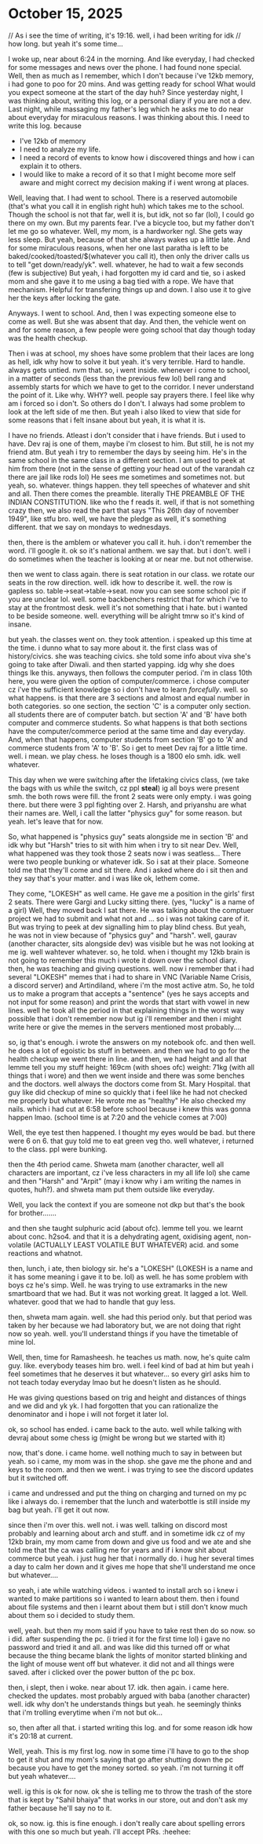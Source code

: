 # October 15, 2025

// As i see the time of writing, it's 19:16. well, i had been writing for idk
// how long. but yeah it's some time...

I woke up, near about 6:24 in the morning. And like everyday, I had checked for
some messages and news over the phone.
I had found none special. Well, then as much as I remember, which I don't
because i've 12kb memory, i had gone to poo for 20 mins.
And was getting ready for school What would you expect someone at the start of
the day huh?
Since yesterday night, I was thinking about, writing this log, or a personal diary if you are not a dev.
Last night, while massaging my father's leg which he asks me to do near about everyday for miraculous reasons.
I was thinking about this. I need to write this log. because

- I've 12kb of memory
- I need to analyze my life.
- I need a record of events to know how i discovered things and how i can explain it to others.
- I would like to make a record of it so that I might become more self aware and might
  correct my decision making if i went wrong at places.

Well, leaving that. I had went to school. There is a reserved automobile (that's what you call it in english right huh)
which takes me to the school. Though the school is not that far, well it is, but idk, not so far (lol), I could go there
on my own. But my parents fear. I've a bicycle too, but my father don't let me go so whatever.
Well, my mom, is a hardworker ngl. She gets way less sleep. But yeah, because of that she always wakes up a little late.
And for some miraculous reasons, when her one last paratha is left to be baked/cooked/toasted/$(whatever you call it),
then only the driver calls us to tell "get down/ready/yk". well. whatever, he had to wait a few seconds (few is subjective)
But yeah, i had forgotten my id card and tie, so i asked mom and she gave it to me using a bag tied with a rope.
We have that mechanism. Helpful for transfering things up and down. I also use it to give her the keys after locking the gate.

Anyways. I went to school. And, then I was expecting someone else to come as well. But she was absent that day.
And then, the vehicle went on and for some reason, a few people were going school that day though today was the health checkup.

Then i was at school, my shoes have some problem that their laces are long as hell, idk why how to solve it but yeah. it's very terrible.
Hard to handle. always gets untied. nvm that. so, i went inside. whenever i come to school, in a matter of seconds (less than the previous few lol)
bell rang and assembly starts for which we have to get to the corridor. I never understand the point of it. Like why. WHY?
well. people say prayers there. I feel like why am i forced so i don't. So others do I don't. I always had some problem to look at the left side of
me then. But yeah i also liked to view that side for some reasons that i felt insane about but yeah, it is what it is.

I have no friends. Atleast i don't consider that i have friends. But i used to have. Dev raj is one of them, maybe i'm closest to him. But still, he
is not my friend atm. But yeah i try to remember the days by seeing him. He's in the same school in the same class in a different section.
I am used to peek at him from there (not in the sense of getting your head out of the varandah cz there are jail like rods lol)
He sees me sometimes and sometimes not. but yeah, so. whatever. things happen. they tell speeches of whatever and shit and all.
Then there comes the preamble. literally THE PREAMBLE OF THE INDIAN CONSTITUTION. like who the f reads it.
well, if that is not something crazy then, we also read the part that says "This 26th day of november 1949", like stfu bro.
well, we have the pledge as well, it's something different. that we say on mondays to wednesdays.

then, there is the amblem or whatever you call it. huh. i don't remember the word. i'll google it. ok so it's national anthem.
we say that. but i don't. well i do sometimes when the teacher is looking at or near me. but not otherwise.

then we went to class again. there is seat rotation in our class. we rotate our seats in the row direction. well. idk how to describe it.
well. the row is gapless so. table->seat->table->seat. now you can see some school pic if you are unclear lol.
well. some backbenchers restrict that for which i've to stay at the frontmost desk. well it's not something that i hate. but i wanted to be beside someone.
well. everything will be alright tmrw so it's kind of insane.

but yeah. the classes went on. they took attention. i speaked up this time at the time.
i dunno what to say more about it. the first class was of history/civics. she was teaching civics.
she told some info about viva she's going to take after Diwali. and then started yapping.
idg why she does things lke this. anyways, then follows the computer period. i'm in class 10th
here, you were given the option of computer/commerce. i chose computer cz i've the sufficient knowledge so i don't have to learn _forcefully_.
well. so what happens. is that there are 3 sections and almost and equal number in both categories. so one section, the section 'C'
is a computer only section. all students there are of computer batch. but section 'A' and 'B' have both computer and commerce students.
So what happens is that both sections have the computer/commerce period at the same time and day everyday. And, when that happens,
computer students from section 'B' go to 'A' and commerce students from 'A' to 'B'.
So i get to meet Dev raj for a little time. well. i mean. we play chess. he loses though is a 1800 elo smh. idk. well whatever.

This day when we were switching after the lifetaking civics class, (we take the bags with us while the switch, cz ppl **steal**)
ig all boys were present smh. the both rows were fill. the front 2 seats were only empty. i was going there. but there were 3 ppl fighting over 2.
Harsh, and priyanshu are what their names are. Well, i call the latter "physics guy" for some reason. but yeah. let's leave that for now.

So, what happened is "physics guy" seats alongside me in section 'B' and idk why but "Harsh" tries to sit with him when i try to sit near Dev.
Well, what happened was they took those 2 seats now i was seatless... There were two people bunking or whatever idk. So i sat at their place.
Someone told me that they'll come and sit there. And i asked where do i sit then and they say that's your matter. and i was like ok, lethem come.

They come, "LOKESH" as well came. He gave me a position in the girls' first 2 seats. There were Gargi and Lucky sitting there. (yes, "lucky" is a name of a girl)
Well, they moved back I sat there. He was talking about the comptuer project we had to submit and what not and ... so i was not taking care of it.
But was trying to peek at dev signalling him to play blind chess. But yeah, he was not in view because of "physics guy" and "harsh". well,
gaurav (another character, sits alongside dev) was visible but he was not looking at me ig. well wahtever whatever. so, he told. when i thought
my 12kb brain is not going to remember this much i wrote it down over the school diary. then, he was teaching and giving questions.
well. now i remember that i had several "LOKESH" memes that i had to share in VNC (Variable Name Crisis, a discord server) and Artindiland,
where i'm the most active atm. So, he told us to make a program that accepts a "sentence" (yes he says accepts and not input for some reason)
and print the words that start with vowel in new lines. well he took all the period in that explaining things in the worst way possible
that i don't remember now but ig i'll remember and then i might write here or give the memes in the servers mentioned most probably....

so, ig that's enough. i wrote the answers on my notebook ofc. and then well. he does a lot of egoistic bs stuff in between.
and then we had to go for the health checkup we went there in line. and then, we had height and all that lemme tell you my stuff
height: 169cm (with shoes ofc)
weight: 71kg (with all things that i wore)
and then we went inside and there was some benches and the doctors. well always the doctors come from St. Mary Hospital.
that guy like did checkup of mine so quickly that i feel like he had not checked me properly but whatever.
He wrote me as "healthy"
He also checked my nails. which i had cut at 6:58 before school because i knew this was gonna happen lmao. (school time is at 7:20 and
the vehicle comes at 7:00)

Well, the eye test then happened. I thought my eyes would be bad. but there were 6 on 6. that guy told me to eat green veg tho.
well whatever, i returned to the class. ppl were bunking.

then the 4th period came. Shweta mam (another character, well all characters are important, cz i've less characters in my all life lol)
she came and then "Harsh" and "Arpit" (may i know why i am writing the names in quotes, huh?). and shweta mam put them outside like everyday.

Well, you lack the context if you are someone not dkp but that's the book for brother.......

and then she taught sulphuric acid (about ofc). lemme tell you. we learnt about conc. h2so4. and that it is a dehydrating agent,
oxidising agent, non-volatile (ACTUALLY LEAST VOLATILE BUT WHATEVER) acid. and some reactions and whatnot.

then, lunch, i ate, then biology sir. he's a "LOKESH" (LOKESH is a name and it has some meaning i gave it to be. lol) as well.
he has some problem with boys cz he's simp. Well. he was trying to use extramarks in the new smartboard that we had.
But it was not working great. It lagged a lot. Well. whatever. good that we had to handle that guy less.

then, shweta mam again. well. she had this period only. but that period was taken by her because we had laboratory but,
we are not doing that right now so yeah. well. you'll understand things if you have the timetable of mine lol.

Well, then, time for Ramasheesh. he teaches us math. now, he's quite calm guy. like. everybody teases him bro.
well. i feel kind of bad at him but yeah i feel sometimes that he deserves it but whatever...
so every girl asks him to not teach today everyday lmao but he doesn't listen as he should.

He was giving questions based on trig and height and distances of things and we did and yk yk.
I had forgotten that you can rationalize the denominator and i hope i will not forget it later lol.

ok, so school has ended. i came back to the auto. well while talking with devraj about some chess ig (might be wrong but we started with it)

now, that's done. i came home. well nothing much to say in between but yeah. so i came, my mom was in the shop.
she gave me the phone and and keys to the room. and then we went. i was trying to see the discord updates but it switched off.

i came and undressed and put the thing on charging and turned on my pc like i always do.
i remember that the lunch and waterbottle is still inside my bag but yeah. i'll get it out now.

since then i'm over this. well not. i was well. talking on discord most probably and learning about arch and stuff. and in sometime idk
cz of my 12kb brain, my mom came from down and give us food and we ate and she told me that the ca was calling me for years and if i know
shit about commerce but yeah. i just hug her that i normally do. i hug her several times a day to calm her down and it gives me hope that
she'll understand me once but whatever....

so yeah, i ate while watching videos. i wanted to install arch so i knew i wanted to make partitions so i wanted to learn about them.
then i found about file systems and then i learnt about them but i still don't know much about them so i decided to study them.

well, yeah. but then my mom said if you have to take rest then do so now. so i did. after suspending the pc. (i tried it for the first time lol)
i gave no password and tried it and all. and was like did this turned off or what because the thing became blank the lights of monitor started blinking and the light of mouse went off but whatever. it did not and all things were saved. after i clicked over the power button of the pc box.

then, i slept, then i woke. near about 17. idk. then again. i came here. checked the updates. most probably argued with baba (another character)
well. idk why don't he understands things but yeah. he seemingly thinks that i'm trolling everytime when i'm not but ok...

so, then after all that. i started writing this log. and for some reason idk how it's 20:18 at current.

Well, yeah. This is my first log. now in some time i'll have to go to the shop to get it shut and my mom's saying that go after
shutting down the pc because you have to get the money sorted. so yeah. i'm not turning it off but yeah whatever....

well. ig this is ok for now. ok she is telling me to throw the trash of the store that is kept by "Sahil bhaiya" that works in our store,
out and don't ask my father because he'll say no to it.

ok, so now. ig. this is fine enough. i don't really care about spelling errors with this one so much but yeah.
i'll accept PRs. :heehee:
